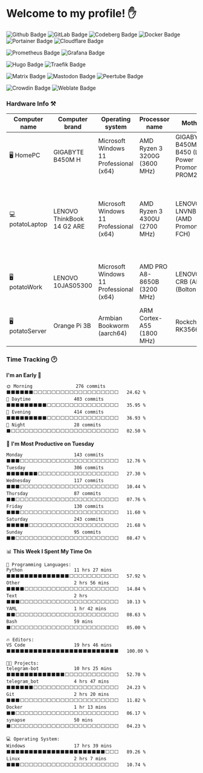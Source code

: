 # Welcome to my profile! ✋

<!--Development Technologies-->
<img src="https://img.shields.io/badge/github-gray?style=for-the-badge&logo=github&logoColor=white" alt="Github Badge"/> <img src="https://img.shields.io/badge/gitlab-orange?style=for-the-badge&logo=gitlab&logoColor=white" alt="GitLab Badge"/> <img src="https://img.shields.io/badge/codeberg-blue?style=for-the-badge&logo=codeberg&logoColor=white" alt="Codeberg Badge"/> <img src="https://img.shields.io/badge/docker-blue?style=for-the-badge&logo=docker&logoColor=white" alt="Docker Badge"/> <img src="https://img.shields.io/badge/portainer-blue?style=for-the-badge&logo=portainer&logoColor=white" alt="Portainer Badge"/> <img src="https://img.shields.io/badge/cloudflare-orange?style=for-the-badge&logo=cloudflare&logoColor=white" alt="Cloudflare Badge"/>

<!--Monitoring-->
<img src="https://img.shields.io/badge/prometheus-orange?style=for-the-badge&logo=prometheus&logoColor=white" alt="Prometheus Badge"/> <img src="https://img.shields.io/badge/grafana-orange?style=for-the-badge&logo=grafana&logoColor=white" alt="Grafana Badge"/>

<!--Web Development-->
<img src="https://img.shields.io/badge/hugo-pink?style=for-the-badge&logo=hugo&logoColor=gray" alt="Hugo Badge"/> <img src="https://img.shields.io/badge/traefik-blue?style=for-the-badge&logo=traefikproxy&logoColor=white" alt="Traefik Badge"/>

<!--Social-->
<img src="https://img.shields.io/badge/matrix-black?style=for-the-badge&logo=matrix&logoColor=white" alt="Matrix Badge"/> <img src="https://img.shields.io/badge/mastodon-blueviolet?style=for-the-badge&logo=mastodon&logoColor=white" alt="Mastodon Badge"/> <img src="https://img.shields.io/badge/peertube-orange?style=for-the-badge&logo=peertube&logoColor=white" alt="Peertube Badge"/>

<!--Translate-->
<img src="https://img.shields.io/badge/crowdin-greenblue?style=for-the-badge&logo=crowdin&logoColor=white" alt="Crowdin Badge"/> <img src="https://img.shields.io/badge/weblate-green?style=for-the-badge&logo=weblate&logoColor=white" alt="Weblate Badge"/>

### Hardware Info ⚒️

<!--START_SECTION:hardware-->

| Computer name   | Computer brand             | Operating system                        | Processor name               | Motherboard                                                 | Total memory                          | Disks                                                                                                          |
| --------------- | -------------------------- | --------------------------------------- | ---------------------------- | ----------------------------------------------------------- | ------------------------------------- | -------------------------------------------------------------------------------------------------------------- |
| 🖥️ HomePC      | GIGABYTE B450M H           | Microsoft Windows 11 Professional (x64) | AMD Ryzen 3 3200G (3600 MHz) | GIGABYTE B450M H (AMD B450 (Low-Power Promontory PROM26.A)) | 8 GBytes (1330.9 MHz \| 16-18-18-35)  | (S)ATA/ATAPI: CT240BX500SSD1 (240 GBytes), TOSHIBA DT01ACA050 (500 GBytes 7200 RPM)                            |
| 💻 potatoLaptop | LENOVO ThinkBook 14 G2 ARE | Microsoft Windows 11 Professional (x64)| AMD Ryzen 3 4300U (2700 MHz) | LENOVO LNVNB161216 (AMD Promontory/Bixby FCH)               | 24 GBytes (1597.1 MHz \| 22-22-22-52) | (S)ATA/ATAPI: Seagate ST2000LM007-1R8174 (2000 GBytes 5400 RPM); NVMe: SAMSUNG MZALQ256HAJD-000L2 (256 GBytes) |
| 🖥️ potatoWork  | LENOVO 10JAS05300          | Microsoft Windows 11 Professional (x64) | AMD PRO A8-8650B (3200 MHz)  | LENOVO Bantry CRB (AMD A78 (Bolton-D3))                     | 12 GBytes (1066.7 MHz \| 9-9-9-24)    | (S)ATA/ATAPI: GIGABYTE GP-GSTFS31120GNTD (120 GBytes)                                                          |
| 🖥 potatoServer | Orange Pi 3B               | Armbian Bookworm (aarch64)              | ARM Cortex-A55 (1800 MHz)    | Rockchip RK3566 OPi 3B                                      | 8 GBytes                              | SD/MMC: A3A561 (64 GBytes); NVMe: Patriot M.2 P300 (256 GBytes)                                                      |

<!--END_SECTION:hardware-->

### Time Tracking 🕑

<!--START_SECTION:waka-->
**I'm an Early 🐤** 

```text
🌞 Morning                276 commits         ⬛⬛⬛⬛⬛⬛⬜⬜⬜⬜⬜⬜⬜⬜⬜⬜⬜⬜⬜⬜⬜⬜⬜⬜⬜   24.62 % 
🌆 Daytime                403 commits         ⬛⬛⬛⬛⬛⬛⬛⬛⬛⬜⬜⬜⬜⬜⬜⬜⬜⬜⬜⬜⬜⬜⬜⬜⬜   35.95 % 
🌃 Evening                414 commits         ⬛⬛⬛⬛⬛⬛⬛⬛⬛⬜⬜⬜⬜⬜⬜⬜⬜⬜⬜⬜⬜⬜⬜⬜⬜   36.93 % 
🌙 Night                  28 commits          ⬛⬜⬜⬜⬜⬜⬜⬜⬜⬜⬜⬜⬜⬜⬜⬜⬜⬜⬜⬜⬜⬜⬜⬜⬜   02.50 % 
```
📅 **I'm Most Productive on Tuesday** 

```text
Monday                   143 commits         ⬛⬛⬛⬜⬜⬜⬜⬜⬜⬜⬜⬜⬜⬜⬜⬜⬜⬜⬜⬜⬜⬜⬜⬜⬜   12.76 % 
Tuesday                  306 commits         ⬛⬛⬛⬛⬛⬛⬛⬜⬜⬜⬜⬜⬜⬜⬜⬜⬜⬜⬜⬜⬜⬜⬜⬜⬜   27.30 % 
Wednesday                117 commits         ⬛⬛⬛⬜⬜⬜⬜⬜⬜⬜⬜⬜⬜⬜⬜⬜⬜⬜⬜⬜⬜⬜⬜⬜⬜   10.44 % 
Thursday                 87 commits          ⬛⬛⬜⬜⬜⬜⬜⬜⬜⬜⬜⬜⬜⬜⬜⬜⬜⬜⬜⬜⬜⬜⬜⬜⬜   07.76 % 
Friday                   130 commits         ⬛⬛⬛⬜⬜⬜⬜⬜⬜⬜⬜⬜⬜⬜⬜⬜⬜⬜⬜⬜⬜⬜⬜⬜⬜   11.60 % 
Saturday                 243 commits         ⬛⬛⬛⬛⬛⬜⬜⬜⬜⬜⬜⬜⬜⬜⬜⬜⬜⬜⬜⬜⬜⬜⬜⬜⬜   21.68 % 
Sunday                   95 commits          ⬛⬛⬜⬜⬜⬜⬜⬜⬜⬜⬜⬜⬜⬜⬜⬜⬜⬜⬜⬜⬜⬜⬜⬜⬜   08.47 % 
```


📊 **This Week I Spent My Time On** 

```text
💬 Programming Languages: 
Python                   11 hrs 27 mins      ⬛⬛⬛⬛⬛⬛⬛⬛⬛⬛⬛⬛⬛⬛⬜⬜⬜⬜⬜⬜⬜⬜⬜⬜⬜   57.92 % 
Other                    2 hrs 56 mins       ⬛⬛⬛⬛⬜⬜⬜⬜⬜⬜⬜⬜⬜⬜⬜⬜⬜⬜⬜⬜⬜⬜⬜⬜⬜   14.84 % 
Text                     2 hrs               ⬛⬛⬛⬜⬜⬜⬜⬜⬜⬜⬜⬜⬜⬜⬜⬜⬜⬜⬜⬜⬜⬜⬜⬜⬜   10.13 % 
YAML                     1 hr 42 mins        ⬛⬛⬜⬜⬜⬜⬜⬜⬜⬜⬜⬜⬜⬜⬜⬜⬜⬜⬜⬜⬜⬜⬜⬜⬜   08.63 % 
Bash                     59 mins             ⬛⬜⬜⬜⬜⬜⬜⬜⬜⬜⬜⬜⬜⬜⬜⬜⬜⬜⬜⬜⬜⬜⬜⬜⬜   05.00 % 

🔥 Editors: 
VS Code                  19 hrs 46 mins      ⬛⬛⬛⬛⬛⬛⬛⬛⬛⬛⬛⬛⬛⬛⬛⬛⬛⬛⬛⬛⬛⬛⬛⬛⬛   100.00 % 

🐱‍💻 Projects: 
telegram-bot             10 hrs 25 mins      ⬛⬛⬛⬛⬛⬛⬛⬛⬛⬛⬛⬛⬛⬜⬜⬜⬜⬜⬜⬜⬜⬜⬜⬜⬜   52.70 % 
telegram_bot             4 hrs 47 mins       ⬛⬛⬛⬛⬛⬛⬜⬜⬜⬜⬜⬜⬜⬜⬜⬜⬜⬜⬜⬜⬜⬜⬜⬜⬜   24.23 % 
Git                      2 hrs 20 mins       ⬛⬛⬛⬜⬜⬜⬜⬜⬜⬜⬜⬜⬜⬜⬜⬜⬜⬜⬜⬜⬜⬜⬜⬜⬜   11.82 % 
Docker                   1 hr 13 mins        ⬛⬛⬜⬜⬜⬜⬜⬜⬜⬜⬜⬜⬜⬜⬜⬜⬜⬜⬜⬜⬜⬜⬜⬜⬜   06.17 % 
synapse                  50 mins             ⬛⬜⬜⬜⬜⬜⬜⬜⬜⬜⬜⬜⬜⬜⬜⬜⬜⬜⬜⬜⬜⬜⬜⬜⬜   04.23 % 

💻 Operating System: 
Windows                  17 hrs 39 mins      ⬛⬛⬛⬛⬛⬛⬛⬛⬛⬛⬛⬛⬛⬛⬛⬛⬛⬛⬛⬛⬛⬛⬜⬜⬜   89.26 % 
Linux                    2 hrs 7 mins        ⬛⬛⬛⬜⬜⬜⬜⬜⬜⬜⬜⬜⬜⬜⬜⬜⬜⬜⬜⬜⬜⬜⬜⬜⬜   10.74 % 
```


<!--END_SECTION:waka-->
